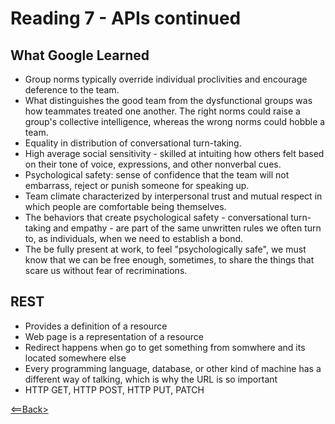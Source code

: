 # Reading 7 - APIs continued

## What Google Learned
- Group norms typically override individual proclivities and encourage deference to the team.
- What distinguishes the good team from the dysfunctional groups was how teammates treated one another. The right norms could raise a group's collective intelligence, whereas the wrong norms could hobble a team.
- Equality in distribution of conversational turn-taking.
- High average social sensitivity - skilled at intuiting how others felt based on their tone of voice, expressions, and other nonverbal cues.
- Psychological safety: sense of confidence that the team will not embarrass, reject or punish someone for speaking up.
- Team climate characterized by interpersonal trust and mutual respect in which people are comfortable being themselves.
- The behaviors that create psychological safety - conversational turn-taking and empathy - are part of the same unwritten rules we often turn to, as individuals, when we need to establish a bond.
- The be fully present at work, to feel "psychologically safe", we must know that we can be free enough, sometimes, to share the things that scare us without fear of recriminations.

## REST
- Provides a definition of a resource
- Web page is a representation of a resource
- Redirect happens when go to get something from somwhere and its located somewhere else
- Every programming language, database, or other kind of machine has a different way of talking, which is why the URL is so important
- HTTP GET, HTTP POST, HTTP PUT, PATCH

[<==Back>](README.md)